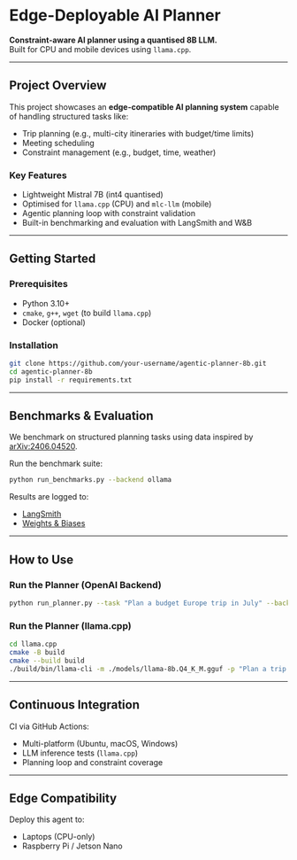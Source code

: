 # Edge-Deployable AI Planner

**Constraint-aware AI planner using a quantised 8B LLM.**  
Built for CPU and mobile devices using `llama.cpp`.

---

## Project Overview

This project showcases an **edge-compatible AI planning system** capable of handling structured tasks like:

- Trip planning (e.g., multi-city itineraries with budget/time limits)
- Meeting scheduling
- Constraint management (e.g., budget, time, weather)

### Key Features
- Lightweight Mistral 7B (int4 quantised)
- Optimised for `llama.cpp` (CPU) and `mlc-llm` (mobile)
- Agentic planning loop with constraint validation
- Built-in benchmarking and evaluation with LangSmith and W&B

---

##  Getting Started

### Prerequisites
- Python 3.10+
- `cmake`, `g++`, `wget` (to build `llama.cpp`)
- Docker (optional)

### Installation

```bash
git clone https://github.com/your-username/agentic-planner-8b.git
cd agentic-planner-8b
pip install -r requirements.txt
```

---

## Benchmarks & Evaluation

We benchmark on structured planning tasks using data inspired by [arXiv:2406.04520](https://arxiv.org/pdf/2406.04520).

Run the benchmark suite:
```bash
python run_benchmarks.py --backend ollama
```

Results are logged to:
- [LangSmith](https://smith.langchain.com/public/21b06a5d-4661-4594-874b-86cf733c142b/r)
- [Weights & Biases](https://wandb.ai/michael-sigamani-oxalatech/agentic-planner-8b)

---

## How to Use

### Run the Planner (OpenAI Backend)

```bash
python run_planner.py --task "Plan a budget Europe trip in July" --backend openai
```

### Run the Planner (llama.cpp)

```bash
cd llama.cpp
cmake -B build
cmake --build build
./build/bin/llama-cli -m ./models/llama-8b.Q4_K_M.gguf -p "Plan a trip to Europe for two weeks under $3000"
```

---

## Continuous Integration

CI via GitHub Actions:
- Multi-platform (Ubuntu, macOS, Windows)
- LLM inference tests (`llama.cpp`)
- Planning loop and constraint coverage

---

## Edge Compatibility

Deploy this agent to:
- Laptops (CPU-only)
- Raspberry Pi / Jetson Nano
